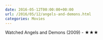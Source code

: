 ```yaml
---
date: 2016-05-12T00:00:00+00:00
url: /2016/05/12/angels-and-demons.html
categories: Movies
---
```

Watched Angels and Demons (2009) - ★★★




